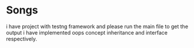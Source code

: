 # Songs
i have project with testng framework and please run the main file to get the output
i have implemented oops concept inheritance and interface respectively.
